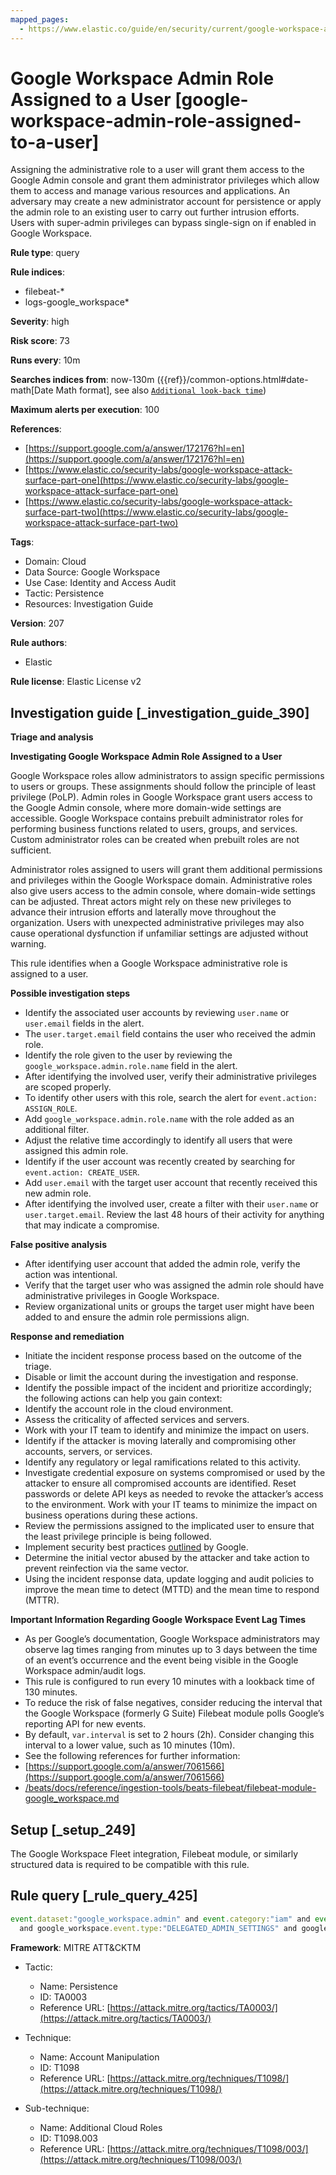 ```yaml
---
mapped_pages:
  - https://www.elastic.co/guide/en/security/current/google-workspace-admin-role-assigned-to-a-user.html
---
```


# Google Workspace Admin Role Assigned to a User [google-workspace-admin-role-assigned-to-a-user]

Assigning the administrative role to a user will grant them access to the Google Admin console and grant them administrator privileges which allow them to access and manage various resources and applications. An adversary may create a new administrator account for persistence or apply the admin role to an existing user to carry out further intrusion efforts. Users with super-admin privileges can bypass single-sign on if enabled in Google Workspace.

**Rule type**: query

**Rule indices**:

* filebeat-*
* logs-google_workspace*

**Severity**: high

**Risk score**: 73

**Runs every**: 10m

**Searches indices from**: now-130m ({{ref}}/common-options.html#date-math[Date Math format], see also [`Additional look-back time`](docs-content://solutions/security/detect-and-alert/create-detection-rule.md#rule-schedule))

**Maximum alerts per execution**: 100

**References**:

* [https://support.google.com/a/answer/172176?hl=en](https://support.google.com/a/answer/172176?hl=en)
* [https://www.elastic.co/security-labs/google-workspace-attack-surface-part-one](https://www.elastic.co/security-labs/google-workspace-attack-surface-part-one)
* [https://www.elastic.co/security-labs/google-workspace-attack-surface-part-two](https://www.elastic.co/security-labs/google-workspace-attack-surface-part-two)

**Tags**:

* Domain: Cloud
* Data Source: Google Workspace
* Use Case: Identity and Access Audit
* Tactic: Persistence
* Resources: Investigation Guide

**Version**: 207

**Rule authors**:

* Elastic

**Rule license**: Elastic License v2

## Investigation guide [_investigation_guide_390]

**Triage and analysis**

**Investigating Google Workspace Admin Role Assigned to a User**

Google Workspace roles allow administrators to assign specific permissions to users or groups. These assignments should follow the principle of least privilege (PoLP). Admin roles in Google Workspace grant users access to the Google Admin console, where more domain-wide settings are accessible. Google Workspace contains prebuilt administrator roles for performing business functions related to users, groups, and services. Custom administrator roles can be created when prebuilt roles are not sufficient.

Administrator roles assigned to users will grant them additional permissions and privileges within the Google Workspace domain. Administrative roles also give users access to the admin console, where domain-wide settings can be adjusted. Threat actors might rely on these new privileges to advance their intrusion efforts and laterally move throughout the organization. Users with unexpected administrative privileges may also cause operational dysfunction if unfamiliar settings are adjusted without warning.

This rule identifies when a Google Workspace administrative role is assigned to a user.

**Possible investigation steps**

* Identify the associated user accounts by reviewing `user.name` or `user.email` fields in the alert.
* The `user.target.email` field contains the user who received the admin role.
* Identify the role given to the user by reviewing the `google_workspace.admin.role.name` field in the alert.
* After identifying the involved user, verify their administrative privileges are scoped properly.
* To identify other users with this role, search the alert for `event.action: ASSIGN_ROLE`.
* Add `google_workspace.admin.role.name` with the role added as an additional filter.
* Adjust the relative time accordingly to identify all users that were assigned this admin role.
* Identify if the user account was recently created by searching for `event.action: CREATE_USER`.
* Add `user.email` with the target user account that recently received this new admin role.
* After identifying the involved user, create a filter with their `user.name` or `user.target.email`. Review the last 48 hours of their activity for anything that may indicate a compromise.

**False positive analysis**

* After identifying user account that added the admin role, verify the action was intentional.
* Verify that the target user who was assigned the admin role should have administrative privileges in Google Workspace.
* Review organizational units or groups the target user might have been added to and ensure the admin role permissions align.

**Response and remediation**

* Initiate the incident response process based on the outcome of the triage.
* Disable or limit the account during the investigation and response.
* Identify the possible impact of the incident and prioritize accordingly; the following actions can help you gain context:
* Identify the account role in the cloud environment.
* Assess the criticality of affected services and servers.
* Work with your IT team to identify and minimize the impact on users.
* Identify if the attacker is moving laterally and compromising other accounts, servers, or services.
* Identify any regulatory or legal ramifications related to this activity.
* Investigate credential exposure on systems compromised or used by the attacker to ensure all compromised accounts are identified. Reset passwords or delete API keys as needed to revoke the attacker’s access to the environment. Work with your IT teams to minimize the impact on business operations during these actions.
* Review the permissions assigned to the implicated user to ensure that the least privilege principle is being followed.
* Implement security best practices [outlined](https://support.google.com/a/answer/7587183) by Google.
* Determine the initial vector abused by the attacker and take action to prevent reinfection via the same vector.
* Using the incident response data, update logging and audit policies to improve the mean time to detect (MTTD) and the mean time to respond (MTTR).

**Important Information Regarding Google Workspace Event Lag Times**

* As per Google’s documentation, Google Workspace administrators may observe lag times ranging from minutes up to 3 days between the time of an event’s occurrence and the event being visible in the Google Workspace admin/audit logs.
* This rule is configured to run every 10 minutes with a lookback time of 130 minutes.
* To reduce the risk of false negatives, consider reducing the interval that the Google Workspace (formerly G Suite) Filebeat module polls Google’s reporting API for new events.
* By default, `var.interval` is set to 2 hours (2h). Consider changing this interval to a lower value, such as 10 minutes (10m).
* See the following references for further information:
* [https://support.google.com/a/answer/7061566](https://support.google.com/a/answer/7061566)
* [/beats/docs/reference/ingestion-tools/beats-filebeat/filebeat-module-google_workspace.md](beats://reference/filebeat/filebeat-module-google_workspace.md)


## Setup [_setup_249]

The Google Workspace Fleet integration, Filebeat module, or similarly structured data is required to be compatible with this rule.


## Rule query [_rule_query_425]

```js
event.dataset:"google_workspace.admin" and event.category:"iam" and event.action:"ASSIGN_ROLE"
  and google_workspace.event.type:"DELEGATED_ADMIN_SETTINGS" and google_workspace.admin.role.name : *_ADMIN_ROLE
```

**Framework**: MITRE ATT&CKTM

* Tactic:

    * Name: Persistence
    * ID: TA0003
    * Reference URL: [https://attack.mitre.org/tactics/TA0003/](https://attack.mitre.org/tactics/TA0003/)

* Technique:

    * Name: Account Manipulation
    * ID: T1098
    * Reference URL: [https://attack.mitre.org/techniques/T1098/](https://attack.mitre.org/techniques/T1098/)

* Sub-technique:

    * Name: Additional Cloud Roles
    * ID: T1098.003
    * Reference URL: [https://attack.mitre.org/techniques/T1098/003/](https://attack.mitre.org/techniques/T1098/003/)



